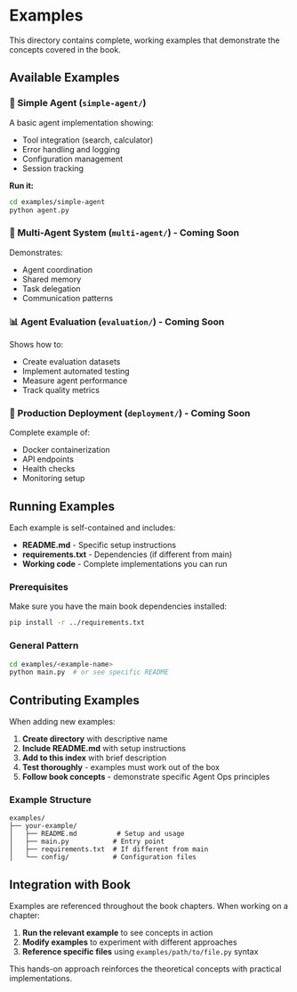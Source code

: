 # Examples

This directory contains complete, working examples that demonstrate the concepts covered in the book.

## Available Examples

### 🤖 Simple Agent (`simple-agent/`)
A basic agent implementation showing:
- Tool integration (search, calculator)
- Error handling and logging
- Configuration management
- Session tracking

**Run it:**
```bash
cd examples/simple-agent
python agent.py
```

### 🔄 Multi-Agent System (`multi-agent/`) - Coming Soon
Demonstrates:
- Agent coordination
- Shared memory
- Task delegation
- Communication patterns

### 📊 Agent Evaluation (`evaluation/`) - Coming Soon  
Shows how to:
- Create evaluation datasets
- Implement automated testing
- Measure agent performance
- Track quality metrics

### 🚀 Production Deployment (`deployment/`) - Coming Soon
Complete example of:
- Docker containerization
- API endpoints
- Health checks
- Monitoring setup

## Running Examples

Each example is self-contained and includes:
- **README.md** - Specific setup instructions
- **requirements.txt** - Dependencies (if different from main)
- **Working code** - Complete implementations you can run

### Prerequisites
Make sure you have the main book dependencies installed:
```bash
pip install -r ../requirements.txt
```

### General Pattern
```bash
cd examples/<example-name>
python main.py  # or see specific README
```

## Contributing Examples

When adding new examples:

1. **Create directory** with descriptive name
2. **Include README.md** with setup instructions  
3. **Add to this index** with brief description
4. **Test thoroughly** - examples must work out of the box
5. **Follow book concepts** - demonstrate specific Agent Ops principles

### Example Structure
```
examples/
├── your-example/
│   ├── README.md          # Setup and usage
│   ├── main.py           # Entry point
│   ├── requirements.txt  # If different from main
│   └── config/           # Configuration files
```

## Integration with Book

Examples are referenced throughout the book chapters. When working on a chapter:

1. **Run the relevant example** to see concepts in action
2. **Modify examples** to experiment with different approaches  
3. **Reference specific files** using `examples/path/to/file.py` syntax

This hands-on approach reinforces the theoretical concepts with practical implementations.